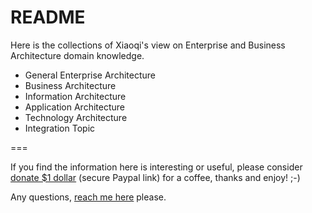 # README

Here is the collections of Xiaoqi's view on Enterprise and Business Architecture domain knowledge.

- General Enterprise Architecture
- Business Architecture
- Information Architecture
- Application Architecture
- Technology Architecture
- Integration Topic

===

If you find the information here is interesting or useful, please consider [donate $1 dollar](https://paypal.me/zhaoxiaoqi/1) (secure Paypal link) for a coffee, thanks and enjoy! ;-)

Any questions, [reach me here](mailto:xiaoqizhao@outlook.com) please.